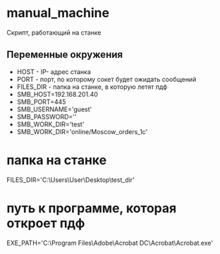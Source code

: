# manual_machine

Скрипт, работающий на станке

## Переменные окружения

- HOST - IP- адрес станка
- PORT - порт, по которому сокет будет ожидать сообщений
- FILES_DIR - папка на станке, в которую летят пдф
- SMB_HOST=192.168.201.40
- SMB_PORT=445
- SMB_USERNAME='guest'
- SMB_PASSWORD=''
- SMB_WORK_DIR='test'
- SMB_WORK_DIR='online/Moscow_orders_1c'

# папка на станке
FILES_DIR='C:\\Users\\User\\Desktop\\test_dir'

# путь к программе, которая откроет пдф
EXE_PATH='C:\\Program Files\\Adobe\\Acrobat DC\\Acrobat\\Acrobat.exe'